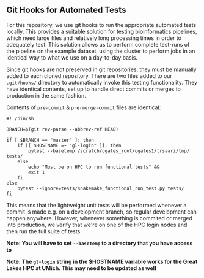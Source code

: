 ## Git Hooks for Automated Tests

For this repository, we use git hooks to run the appropriate automated tests locally. This provides a suitable solution for testing bioinformatics pipelines, which need large files and relatively long processing times in order to adequately test. This solution allows us to perform complete test-runs of the pipeline on the example dataset, using the cluster to perform jobs in an identical way to what we use on a day-to-day basis.

Since git hooks are not preserved in git repositories, they must be manually added to each cloned repository. There are two files added to our `.git/hooks/` directory to automatically invoke this testing functionality. They have identical contents, set up to handle direct commits or merges to production in the same fashion.

Contents of `pre-commit` & `pre-merge-commit` files are identical:

    #! /bin/sh

    BRANCH=$(git rev-parse --abbrev-ref HEAD)

    if [ $BRANCH == "master" ]; then
        if [[ $HOSTNAME =~ "gl-login" ]]; then
            pytest --basetemp /scratch/cgates_root/cgates1/trsaari/tmp/ tests/
        else
            echo "Must be on HPC to run functional tests" &&
            exit 1
        fi
    else
        pytest --ignore=tests/snakemake_functional_run_test.py tests/
    fi


This means that the lightweight unit tests will be performed whenever a commit is made e.g. on a development branch, so regular development can happen anywhere. However, whenever something is commited or merged into production, we verify that we're on one of the HPC login nodes and then run the full suite of tests.

**Note: You will have to set `--basetemp` to a directory that you have access to**

**Note: The `gl-login` string in the $HOSTNAME variable works for the Great Lakes HPC at UMich. This may need to be updated as well**
